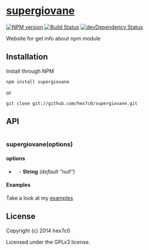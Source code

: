 # [supergiovane](https://github.com/hex7c0/supergiovane)
[![NPM version](https://badge.fury.io/js/supergiovane.svg)](http://badge.fury.io/js/supergiovane)
[![Build Status](https://travis-ci.org/hex7c0/supergiovane.svg?branch=master)](https://travis-ci.org/hex7c0/supergiovane)
[![devDependency Status](https://david-dm.org/hex7c0/supergiovane/dev-status.svg)](https://david-dm.org/hex7c0/supergiovane#info=devDependencies)

Website for get info about npm module

## Installation

Install through NPM

```
npm install supergiovane
```
or
```
git clone git://github.com/hex7c0/supergiovane.git
```

## API

```js

```

### supergiovane(options)

#### options

 - ` ` - **String**   *(default "null")*

#### Examples

Take a look at my [examples](https://github.com/hex7c0/supergiovane/tree/master/examples)

## License
Copyright (c) 2014 hex7c0

Licensed under the GPLv3 license.
